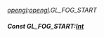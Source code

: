 _[opengl](../../modules/opengl/opengl-module.md):[opengl](../../modules/opengl/opengl-module.md).GL\_FOG\_START_
##### Const GL\_FOG\_START:[Int](../../modules/wonkey/wonkey-types-int.md)
